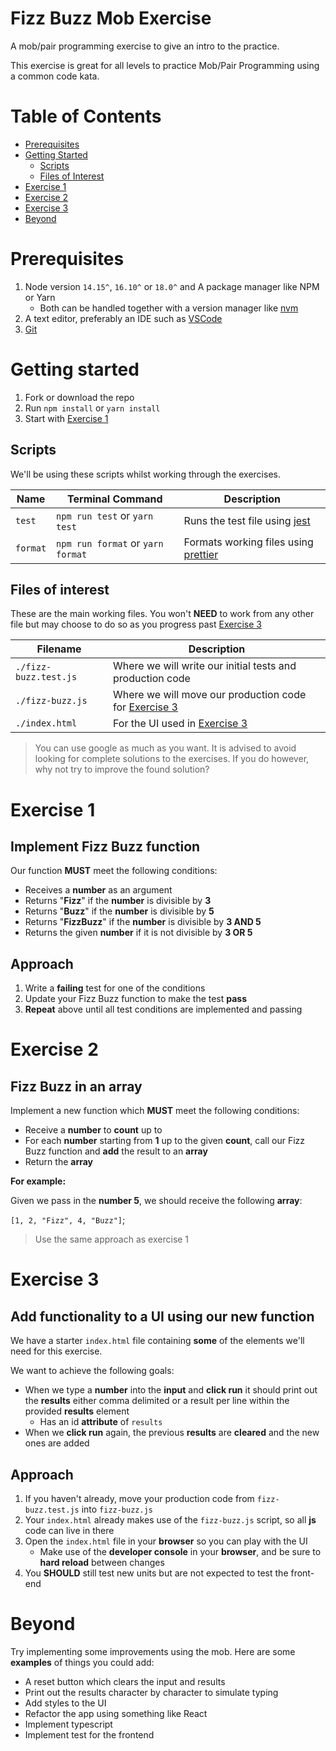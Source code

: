 # Fizz Buzz Mob Exercise

A mob/pair programming exercise to give an intro to the practice.

This exercise is great for all levels to practice Mob/Pair Programming using a common code kata.

# Table of Contents

- [Prerequisites](#prerequisites)
- [Getting Started](#getting-started)
    - [Scripts](#scripts)
    - [Files of Interest](#files-of-interest)
- [Exercise 1](#exercise-1)
- [Exercise 2](#exercise-2)
- [Exercise 3](#exercise-3)
- [Beyond](#beyond)

# Prerequisites
1. Node version `14.15^`, `16.10^` or `18.0^` and A package manager like NPM or Yarn
    - Both can be handled together with a version manager like [nvm](https://github.com/nvm-sh/nvm)
3. A text editor, preferably an IDE such as [VSCode](https://code.visualstudio.com/)
4. [Git](https://git-scm.com/)

# Getting started

1. Fork or download the repo
2. Run `npm install` or `yarn install`
3. Start with [Exercise 1](#exercise-1)

## Scripts

We'll be using these scripts whilst working through the exercises.

| Name | Terminal Command            | Description                                                          |
| ---- | --------------------- | -------------------------------------------------------------------- |
| `test` | `npm run test` or `yarn test` | Runs the test file using [jest](https://jestjs.io/docs/getting-started)            |
| `format` | `npm run format` or `yarn format` | Formats working files using [prettier](https://prettier.io/docs/en/index.html)            |

## Files of interest

These are the main working files. You won't **NEED** to work from any other file but may choose to do so as you progress past [Exercise 3](#exercise-3)

| Filename              | Description                                                          |
| --------------------- | -------------------------------------------------------------------- |
| `./fizz-buzz.test.js` | Where we will write our initial tests and production code            |
| `./fizz-buzz.js`      | Where we will move our production code for [Exercise 3](#exercise-3) |
| `./index.html`        | For the UI used in [Exercise 3](#exercise-3)                         |

> You can use google as much as you want. It is advised to avoid looking for complete solutions to the exercises. If you do however, why not try to improve the found solution?

# Exercise 1

## Implement Fizz Buzz function

Our function **MUST** meet the following conditions:

- Receives a **number** as an argument
- Returns "**Fizz**" if the **number** is divisible by **3**
- Returns "**Buzz**" if the **number** is divisible by **5**
- Returns "**FizzBuzz**" if the **number** is divisible by **3 AND 5**
- Returns the given **number** if it is not divisible by **3 OR 5**

## Approach

1. Write a **failing** test for one of the conditions
2. Update your Fizz Buzz function to make the test **pass**
3. **Repeat** above until all test conditions are implemented and passing

# Exercise 2

## Fizz Buzz in an array

Implement a new function which **MUST** meet the following conditions:

- Receive a **number** to **count** up to
- For each **number** starting from **1** up to the given **count**, call our Fizz Buzz function and **add** the result to an **array**
- Return the **array**

**For example:**

Given we pass in the **number 5**, we should receive the following **array**:

`[1, 2, "Fizz", 4, "Buzz"]`;

> Use the same approach as exercise 1

# Exercise 3

## Add functionality to a UI using our new function

We have a starter `index.html` file containing **some** of the elements we'll need for this exercise.

We want to achieve the following goals:

- When we type a **number** into the **input** and **click run** it should print out the **results** either comma delimited or a result per line within the provided **results** element
    - Has an id **attribute** of `results`
- When we **click run** again, the previous **results** are **cleared** and the new ones are added

## Approach

1. If you haven't already, move your production code from `fizz-buzz.test.js` into `fizz-buzz.js`
2. Your `index.html` already makes use of the `fizz-buzz.js` script, so all **js** code can live in there
3. Open the `index.html` file in your **browser** so you can play with the UI
    - Make use of the **developer console** in your **browser**, and be sure to **hard reload** between changes
4. You **SHOULD** still test new units but are not expected to test the front-end

# Beyond

Try implementing some improvements using the mob. Here are some **examples** of things you could add:

- A reset button which clears the input and results
- Print out the results character by character to simulate typing
- Add styles to the UI
- Refactor the app using something like React
- Implement typescript
- Implement test for the frontend
